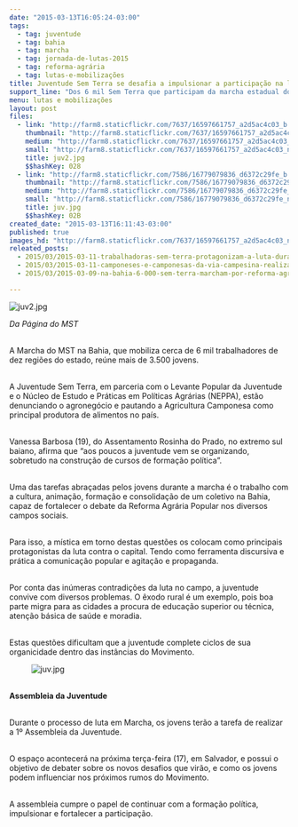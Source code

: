 ```yaml
---
date: "2015-03-13T16:05:24-03:00"
tags:
  - tag: juventude
  - tag: bahia
  - tag: marcha
  - tag: jornada-de-lutas-2015
  - tag: reforma-agrária
  - tag: lutas-e-mobilizações
title: Juventude Sem Terra se desafia a impulsionar a participação na luta pela Reforma Agrária
support_line: "Dos 6 mil Sem Terra que participam da marcha estadual do MST na Bahia, 3.500 são jovens, e têm o desafio de levar adiante a luta pela Reforma Agrária."
menu: lutas e mobilizações
layout: post
files:
  - link: "http://farm8.staticflickr.com/7637/16597661757_a2d5ac4c03_b.jpg"
    thumbnail: "http://farm8.staticflickr.com/7637/16597661757_a2d5ac4c03_t.jpg"
    medium: "http://farm8.staticflickr.com/7637/16597661757_a2d5ac4c03_z.jpg"
    small: "http://farm8.staticflickr.com/7637/16597661757_a2d5ac4c03_n.jpg"
    title: juv2.jpg
    $$hashKey: 028
  - link: "http://farm8.staticflickr.com/7586/16779079836_d6372c29fe_b.jpg"
    thumbnail: "http://farm8.staticflickr.com/7586/16779079836_d6372c29fe_t.jpg"
    medium: "http://farm8.staticflickr.com/7586/16779079836_d6372c29fe_z.jpg"
    small: "http://farm8.staticflickr.com/7586/16779079836_d6372c29fe_n.jpg"
    title: juv.jpg
    $$hashKey: 02B
created_date: "2015-03-13T16:11:43-03:00"
published: true
images_hd: "http://farm8.staticflickr.com/7637/16597661757_a2d5ac4c03_n.jpg"
releated_posts:
  - 2015/03/2015-03-11-trabalhadoras-sem-terra-protagonizam-a-luta-durante-marcha-do-mst-na-bahia.md
  - 2015/03/2015-03-11-camponeses-e-camponesas-da-via-campesina-realizam-marcha-em-porto-alegre.md
  - 2015/03/2015-03-09-na-bahia-6-000-sem-terra-marcham-por-reforma-agraria.md

---
```

<p><img alt="juv2.jpg" src="http://farm8.staticflickr.com/7637/16597661757_a2d5ac4c03_b.jpg" /></p>

<p><em>Da P&aacute;gina do MST</em></p>

<p><br />
A Marcha do MST na Bahia, que mobiliza cerca de 6 mil trabalhadores de dez regi&otilde;es do estado, re&uacute;ne mais de 3.500 jovens.</p>

<p><br />
A Juventude Sem Terra, em parceria com o Levante Popular da Juventude e o N&uacute;cleo de Estudo e Pr&aacute;ticas em Pol&iacute;ticas Agr&aacute;rias (NEPPA), est&atilde;o denunciando o agroneg&oacute;cio e pautando a Agricultura Camponesa como principal produtora de alimentos no pa&iacute;s.</p>

<p><br />
Vanessa Barbosa (19), do Assentamento Rosinha do Prado, no extremo sul baiano, afirma que &ldquo;aos poucos a juventude vem se organizando, sobretudo na constru&ccedil;&atilde;o de cursos de forma&ccedil;&atilde;o pol&iacute;tica&rdquo;.</p>

<p><br />
Uma das tarefas abra&ccedil;adas pelos jovens durante a marcha &eacute; o trabalho com a cultura, anima&ccedil;&atilde;o, forma&ccedil;&atilde;o e consolida&ccedil;&atilde;o de um coletivo na Bahia, capaz de fortalecer o debate da Reforma Agr&aacute;ria Popular nos diversos campos sociais.</p>

<p><br />
Para isso, a m&iacute;stica em torno destas quest&otilde;es os colocam como principais protagonistas da luta contra o capital. Tendo como ferramenta discursiva e pr&aacute;tica a comunica&ccedil;&atilde;o popular e agita&ccedil;&atilde;o e propaganda.</p>

<p><br />
Por conta das in&uacute;meras contradi&ccedil;&otilde;es da luta no campo, a juventude convive com diversos problemas. O &ecirc;xodo rural &eacute; um exemplo, pois boa parte migra para as cidades a procura de educa&ccedil;&atilde;o superior ou t&eacute;cnica, aten&ccedil;&atilde;o b&aacute;sica de sa&uacute;de e moradia.</p>

<p><br />
Estas quest&otilde;es dificultam que a juventude complete ciclos de sua organicidade dentro das inst&acirc;ncias do Movimento.</p>

<figure class="image"><img alt="juv.jpg" src="http://farm8.staticflickr.com/7586/16779079836_d6372c29fe_b.jpg" />
<figcaption></figcaption>
</figure>

<p><br />
<strong>Assembleia da Juventude</strong></p>

<p><br />
Durante o processo de luta em Marcha, os jovens ter&atilde;o a tarefa de realizar a 1&ordm; Assembleia da Juventude.</p>

<p><br />
O espa&ccedil;o acontecer&aacute; na pr&oacute;xima ter&ccedil;a-feira (17), em Salvador, e possui o objetivo de debater sobre os novos desafios que vir&atilde;o, e como os jovens podem influenciar nos pr&oacute;ximos rumos do Movimento.</p>

<p><br />
A assembleia cumpre o papel de continuar com a forma&ccedil;&atilde;o pol&iacute;tica, impulsionar e fortalecer a participa&ccedil;&atilde;o.</p>
